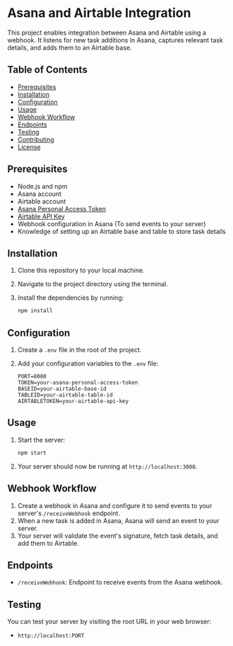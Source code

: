 # Asana and Airtable Integration

This project enables integration between Asana and Airtable using a webhook. It listens for new task additions in Asana, captures relevant task details, and adds them to an Airtable base.

## Table of Contents

- [Prerequisites](#prerequisites)
- [Installation](#installation)
- [Configuration](#configuration)
- [Usage](#usage)
- [Webhook Workflow](#webhook-workflow)
- [Endpoints](#endpoints)
- [Testing](#testing)
- [Contributing](#contributing)
- [License](#license)

## Prerequisites

- Node.js and npm
- Asana account
- Airtable account
- [Asana Personal Access Token](https://developers.asana.com/docs/personal-access-token)
- [Airtable API Key](https://support.airtable.com/hc/en-us/articles/219046777-How-to-create-an-API-key)
- Webhook configuration in Asana (To send events to your server)
- Knowledge of setting up an Airtable base and table to store task details

## Installation

1. Clone this repository to your local machine.
2. Navigate to the project directory using the terminal.
3. Install the dependencies by running:

   ```bash
   npm install
   ```

## Configuration

1. Create a `.env` file in the root of the project.
2. Add your configuration variables to the `.env` file:

   ```env
   PORT=8080
   TOKEN=your-asana-personal-access-token
   BASEID=your-airtable-base-id
   TABLEID=your-airtable-table-id
   AIRTABLETOKEN=your-airtable-api-key
   ```

## Usage

1. Start the server:

   ```bash
   npm start
   ```

2. Your server should now be running at `http://localhost:3000`.

## Webhook Workflow

1. Create a webhook in Asana and configure it to send events to your server's `/receiveWebhook` endpoint.
2. When a new task is added in Asana, Asana will send an event to your server.
3. Your server will validate the event's signature, fetch task details, and add them to Airtable.

## Endpoints

- `/receiveWebhook`: Endpoint to receive events from the Asana webhook.

## Testing

You can test your server by visiting the root URL in your web browser:

- `http://localhost:PORT`